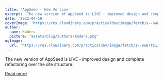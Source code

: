 ```yaml
---
title: 'AppSeed - New Version'
excerpt: 'The new version of AppSeed is LIVE - improved design and complete refactoring over the site structure.'
date: '2022-04-19'
coverImage: 'https://res.cloudinary.com/practicaldev/image/fetch/s--owB7ts1J--/c_imagga_scale,f_auto,fl_progressive,h_420,q_auto,w_1000/https://dev-to-uploads.s3.amazonaws.com/uploads/articles/z8zqr4fbd8pxnbpl52w6.jpg'
author:
  name: Koders
  picture: "assets/blog/authors/koders.png"
ogImage:
  url: 'https://res.cloudinary.com/practicaldev/image/fetch/s--owB7ts1J--/c_imagga_scale,f_auto,fl_progressive,h_420,q_auto,w_1000/https://dev-to-uploads.s3.amazonaws.com/uploads/articles/z8zqr4fbd8pxnbpl52w6.jpg'
---
```


The new version of AppSeed is LIVE - improved design and complete refactoring over the site structure.

[Read more](https://dev.to/sm0ke/appseed-new-version-32a)
